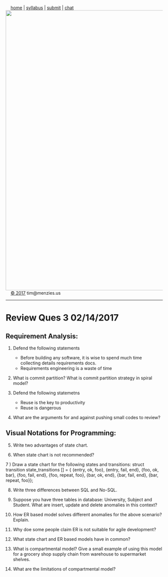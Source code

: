 &nbsp;&nbsp;&nbsp;&nbsp;[home](http://tiny.cc/se17) | 
[syllabus](https://github.com/txt/se17/blob/master/doc/syllabus.md) | 
[submit](http://tiny.cc/se17give) |
[chat](https://se17.slack.com/)  
[<img width=900 src="https://raw.githubusercontent.com/txt/se17/master/img/se17.png">](http://tiny.cc/se17)   <br>
&nbsp;&nbsp;&nbsp;&nbsp;[&copy; 2017](https://github.com/txt/se17/blob/master/LICENSE.md) tim&commat;menzies.us<br>

________________
# Review Ques 3 02/14/2017

## Requirement Analysis:

1)   Defend the following statements
       - Before building any software, it is wise to spend much time collecting details requirements docs.
      - Requirements engineering is a waste of time

2)    What is commit partition? What is commit partition strategy in spiral model?

3)    Defend the following statemetns
        - Reuse is the key to productivity
        - Reuse is dangerous 
        
4)    What are the arguments for and against pushing small codes to review?

 
 ## Visual Notations for Programming:
 
5)    Write two advantages of state chart. 

6)  When state chart is not recommended?

7 )  Draw a state chart for the following states and transitions:
struct transition state_transitions [] = {
{entry, ok, foo},
{entry, fail, end},
{foo, ok, bar},
{foo, fail, end},
{foo, repeat, foo},
{bar, ok, end},
{bar, fail, end},
{bar, repeat, foo}};
  

8) Write three differences between SQL and No-SQL.

9)    Suppose you have three tables in database: University, Subject and Student. What are insert, update and delete anomalies in this context?

10)    How ER based model solves different anomalies for the above scenario? Explain.

11)    Why doe some people claim ER is not suitable for agile development?

12)    What state chart and ER based models have in common?

13)    What is compartmental model? Give a small example of using this model for a grocery shop supply chain from warehouse to supermarket shelves.

14)    What are the limitations of compartmental model?
